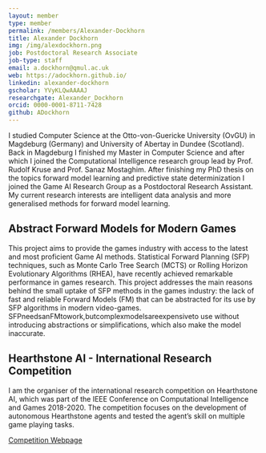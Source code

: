 ```yaml
---
layout: member
type: member
permalink: /members/Alexander-Dockhorn
title: Alexander Dockhorn
img: /img/alexdockhorn.png
job: Postdoctoral Research Associate
job-type: staff
email: a.dockhorn@qmul.ac.uk
web: https://adockhorn.github.io/
linkedin: alexander-dockhorn
gscholar: YVyKLQwAAAAJ
researchgate: Alexander_Dockhorn
orcid: 0000-0001-8711-7428
github: ADockhorn
---
```


I studied Computer Science at the Otto-von-Guericke University (OvGU) in Magdeburg (Germany) and University of Abertay in Dundee (Scotland). Back in Magdeburg I finished my Master in Computer Science and after which I joined the Computational Intelligence research group lead by Prof. Rudolf Kruse and Prof. Sanaz Mostaghim. After finishing my PhD thesis on the topics forward model learning and predictive state determinization I joined the Game AI Research Group as a Postdoctoral Research Assistant. My current research interests are intelligent data analysis and more generalised methods for forward model learning.

## Abstract Forward Models for Modern Games

This project aims to provide the games industry with access to the latest and most proficient Game AI methods. Statistical Forward Planning (SFP) techniques, such as Monte Carlo Tree Search (MCTS) or Rolling Horizon Evolutionary Algorithms (RHEA), have recently achieved remarkable performance in games research. This project addresses the main reasons behind the small uptake of SFP methods in the games industry: the lack of fast and reliable Forward Models (FM) that can be abstracted for its use by SFP algorithms in modern video-games. SFPneedsanFMtowork,butcomplexmodelsareexpensiveto use without introducing abstractions or simplifications, which also make the model inaccurate.


## Hearthstone AI - International Research Competition

I am the organiser of the international research competition on Hearthstone AI, which was part of the IEEE Conference on Computational Intelligence and Games 2018-2020. The competition focuses on the development of autonomous Hearthstone agents and tested the agent’s skill on multiple game playing tasks.

<a href="http://ci.ovgu.de/Research/HearthstoneAI.html">Competition Webpage</a> 
